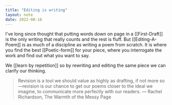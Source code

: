 ```yaml
---
title: "Editing is writing"
layout: note
date: 2022-08-16
---
```



I've long since thought that putting words down on page in a [[First-Draft]] is the only writing that really counts and the rest is fluff. But [[Editing-A-Poem]] is as much of a discipline as writing a poem from scratch.  It is where you find the best [[Poetic-form]] for your piece, where you interrogate the work and find out what you want to say. 

We [[learn by repetition]] so by rewriting and editing the same piece we can clarify our thinking. 

> Revision is a tool we should value as highly as drafting, if not more so—revision is our chance to get our poems closer to the ideal we imagine, to communicate more perfectly with our readers.
 — Rachel Richardson, The Warmth of the Messy Page
